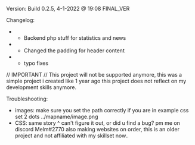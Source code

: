 Version: Build 0.2.5, 4-1-2022 @ 19:08 FINAL_VER

Changelog:
- + Backend php stuff for statistics and news
- + Changed the padding for header content
- + typo fixes

// IMPORTANT
// This project will not be supported anymore, this was a simple project i created like 1 year ago this project does not reflect on my development skills anymore.

Troubleshooting:
- images: make sure you set the path correctly if you are in example css set 2 dots ../mapname/image.png
- CSS: same story ^ can't figure it out, or did u find a bug? pm me on discord Melm#2770 also making websites on order, this is an older project and not affiliated with my skillset now..